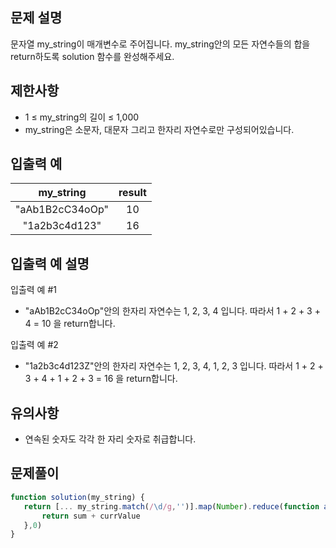 ## 문제 설명
문자열 my_string이 매개변수로 주어집니다. my_string안의 모든 자연수들의 합을 return하도록 solution 함수를 완성해주세요.

## 제한사항
- 1 ≤ my_string의 길이 ≤ 1,000
- my_string은 소문자, 대문자 그리고 한자리 자연수로만 구성되어있습니다.
## 입출력 예
my_string	| result
:--:|:--:
"aAb1B2cC34oOp"|	10
"1a2b3c4d123"	| 16
## 입출력 예 설명
입출력 예 #1

- "aAb1B2cC34oOp"안의 한자리 자연수는 1, 2, 3, 4 입니다. 따라서 1 + 2 + 3 + 4 = 10 을 return합니다.

입출력 예 #2

- "1a2b3c4d123Z"안의 한자리 자연수는 1, 2, 3, 4, 1, 2, 3 입니다. 따라서 1 + 2 + 3 + 4 + 1 + 2 + 3 = 16 을 return합니다.

## 유의사항
- 연속된 숫자도 각각 한 자리 숫자로 취급합니다.

## 문제풀이
```js
function solution(my_string) {
   return [... my_string.match(/\d/g,'')].map(Number).reduce(function add(sum,currValue){
       return sum + currValue
   },0)
}
```